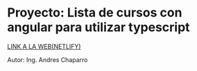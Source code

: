 # Proyecto: Lista de cursos con angular para utilizar typescript

[LINK A LA WEB(NETLIFY)](https://proyecto-lista-cursos-angular-ts.netlify.app/)

Autor: Ing. Andres Chaparro
